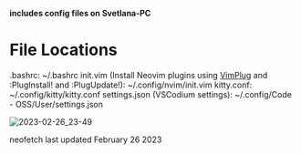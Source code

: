 <strong>includes config files on Svetlana-PC</strong>

<h1>File Locations</h1>
.bashrc: ~/.bashrc
init.vim (Install Neovim plugins using <a href="https://github.com/junegunn/vim-plug#pluginstall-and-plugupdate"> VimPlug</a> and :PlugInstall! and :PlugUpdate!): ~/.config/nvim/init.vim
kitty.conf: ~/.config/kitty/kitty.conf
settings.json (VSCodium settings): ~/.config/Code - OSS/User/settings.json

![2023-02-26_23-49](https://user-images.githubusercontent.com/84134255/221484791-2092c2cf-2442-4bc0-b75a-bbe94da91107.png)


neofetch last updated February 26 2023
